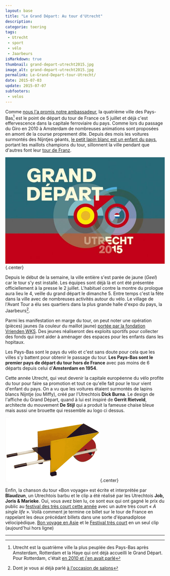```yaml
---
layout: base
title: "Le Grand Départ: Au tour d'Utrecht"
description: 
categorie: toering
tags: 
 - Utrecht
 - sport
 - vélo
 - Jaarbeurs
isMarkdown: true
thumbnail: grand-depart-utrecht2015.jpg
image_alt: grand-depart-utrecht2015.jpg
permalink: Le-Grand-Depart-tour-Utrecht/
date: 2015-07-03
update: 2015-07-07
subfooters:
 - velos
---
```




Comme [nous l'a promis notre ambassadeur](/Un-ambassadeur-qui-tombe-a-point-nomme), la quatrième ville des Pays-Bas[^1] est le point de départ du tour de France ce 5 juillet et déjà c'est effervescence dans la capitale ferroviaire du pays. Comme lors du passage du Giro en 2010 à Amsterdam de nombreuses animations sont proposées en amont de la course proprement dite. Depuis des mois les voitures surmontés des Nijntjes géants, [le petit lapin blanc est un enfant du pays](/les-nijntje-de-bruna), portant les maillots champions du tour, sillonnent la ville pendant que d'autres font leur [tour de Franz](https://utrecht2015.com/nl/evenement/tour-de-franz-1).

![grand-depart-utrecht2015.jpg](grand-depart-utrecht2015.jpg){.center}

<!--excerpt-->

Depuis le début de la semaine, la ville entière s'est parée de jaune (*Geel*) car le tour s'y est installé. Les équipes sont déjà là et ont été présentée officiellement à la presse le 2 juillet. L'habituel contre la montre du prologue aura lieu le 4, veille du grand départ le dimanche 5. Entre temps c'est la fête dans la ville avec de nombreuses activités autour du vélo. Le village de l'Avant Tour a élu ses quartiers dans la plus grande halle d'expo du pays, la Jaarbeurs[^2].

Parmi les manifestation en marge du tour, on peut noter une opération (pièces) jaunes (la couleur du maillot jaune) [portée par la fondation Vrienden WKS](https://wijkleurengeel.mijnjeugdsportfondsactie.nl/). Des jeunes réaliseront des exploits sportifs pour collecter des fonds qui iront aider à aménager des espaces pour les enfants dans les hopitaux.

Les Pays-Bas sont le pays du vélo et c'est sans doute pour cela que les villes s'y battent pour obtenir le passage du tour. **Les Pays-Bas sont le premier pays de départ du tour hors de France** avec pas moins de 6 départs depuis celui d'**Amsterdam en 1954**.

Cette année Utrecht, qui veut devenir la capitale européenne du vélo profite du tour pour faire sa promotion et tout ce qu'elle fait pour le tour vient d'enfant du pays. On a vu que les voitures étaient surmontés de lapins blancs Nijntje (ou Miffy), créé par l'Utrechtois **Dick Burna**. Le design de l'affiche du Grand Départ, quand à lui est inspiré de **Gerrit Rietveld**, architecte du mouvement **De Stijl** qui a produit la fameuse chaise bleue mais aussi une brouette qui ressemble au logo ci dessus. 

![kruiwagen de Gerrit Rietveld](kruiwagen_1923-Gerrit-Rietveld.gif){.center}

Enfin, la chanson du tour «Bon voyage» est écrite et interprétée par **Blaudzun**, un Utrechtois barbu et le clip a été réalisé par les Utrechtois **Job, Joris & Marieke**. Oui, vous avez bien lu, ce sont eux qui ont gagné le prix du public au [festival des très court cette année](http://trescourt.com/fr/prix-du-public) avec un autre très court « *A single life* ». Voilà comment je termine ce billet sur le tour de France en rappelant les deux précédant billets dans une sorte d'épanadiplose vélocipèdique. [Bon voyage en Asie](/Mes-vacances-en-Asie) et le [Festival très court](/Le-retour-du-festival-Tres-Court) en un seul clip (aujourd'hui hors ligne)

<!-- HTML Gone
<div class="flex flex-col items-center">
<iframe width="560" height="315" src="https://www.youtube.com/embed/llpcWJ2XeAs" frameborder="0" allowfullscreen></iframe>
</div>
<!-- / HTML -->

---
[^1]: Utrecht est la quatrième ville la plus peuplée des Pays-Bas après Amsterdam, Rotterdam et la Haye qui ont déjà accueilli le Grand Départ. Pour Rotterdam, c'était [en 2010 et j'en avait parlé](/le-grand-depart-2010)
[^2]: Dont je vous ai déjà parlé [à l'occasion de salons](/tag/jaarbeurs/)